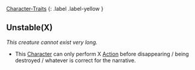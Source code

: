 [Character-Traits](Game/Core/Character-Traits)
{: .label .label-yellow }
## Unstable(X)
*This creature cannot exist very long.*

* This [Character](Game/Core/Terminology#Character) can only perform X [Action](Game/Core/Terminology#Action) before disappearing / being destroyed / whatever is correct for the narrative.